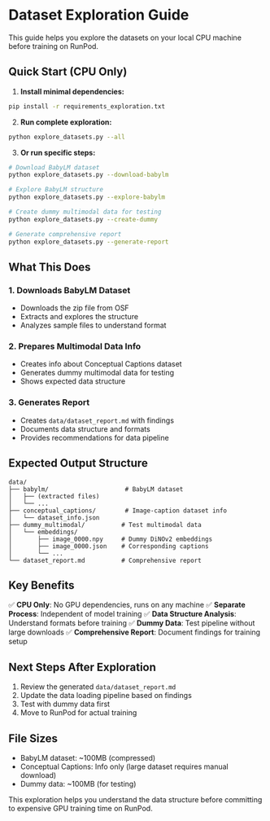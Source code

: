 # Dataset Exploration Guide

This guide helps you explore the datasets on your local CPU machine before training on RunPod.

## Quick Start (CPU Only)

1. **Install minimal dependencies:**
```bash
pip install -r requirements_exploration.txt
```

2. **Run complete exploration:**
```bash
python explore_datasets.py --all
```

3. **Or run specific steps:**
```bash
# Download BabyLM dataset
python explore_datasets.py --download-babylm

# Explore BabyLM structure
python explore_datasets.py --explore-babylm

# Create dummy multimodal data for testing
python explore_datasets.py --create-dummy

# Generate comprehensive report
python explore_datasets.py --generate-report
```

## What This Does

### 1. Downloads BabyLM Dataset
- Downloads the zip file from OSF
- Extracts and explores the structure
- Analyzes sample files to understand format

### 2. Prepares Multimodal Data Info
- Creates info about Conceptual Captions dataset
- Generates dummy multimodal data for testing
- Shows expected data structure

### 3. Generates Report
- Creates `data/dataset_report.md` with findings
- Documents data structure and formats
- Provides recommendations for data pipeline

## Expected Output Structure

```
data/
├── babylm/                     # BabyLM dataset
│   ├── (extracted files)
│   └── ...
├── conceptual_captions/        # Image-caption dataset info
│   └── dataset_info.json
├── dummy_multimodal/          # Test multimodal data
│   └── embeddings/
│       ├── image_0000.npy     # Dummy DiNOv2 embeddings
│       ├── image_0000.json    # Corresponding captions
│       └── ...
└── dataset_report.md          # Comprehensive report
```

## Key Benefits

✅ **CPU Only**: No GPU dependencies, runs on any machine
✅ **Separate Process**: Independent of model training
✅ **Data Structure Analysis**: Understand formats before training
✅ **Dummy Data**: Test pipeline without large downloads
✅ **Comprehensive Report**: Document findings for training setup

## Next Steps After Exploration

1. Review the generated `data/dataset_report.md`
2. Update the data loading pipeline based on findings
3. Test with dummy data first
4. Move to RunPod for actual training

## File Sizes

- BabyLM dataset: ~100MB (compressed)
- Conceptual Captions: Info only (large dataset requires manual download)
- Dummy data: ~100MB (for testing)

This exploration helps you understand the data structure before committing to expensive GPU training time on RunPod.
